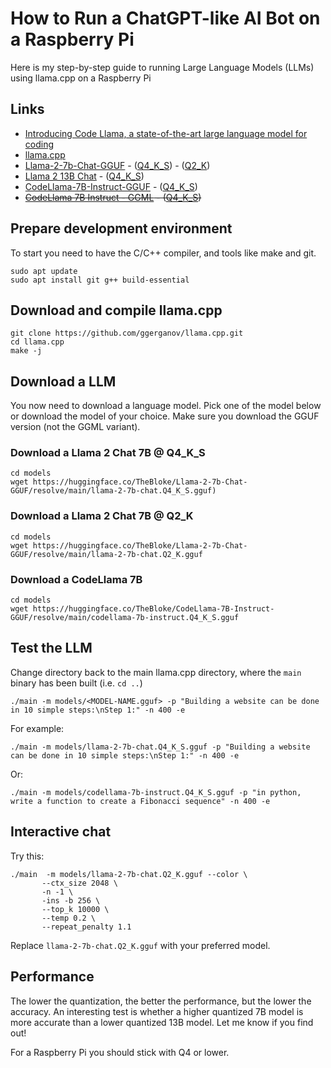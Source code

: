 # How to Run a ChatGPT-like AI Bot on a Raspberry Pi
Here is my step-by-step guide to running Large Language Models (LLMs) using llama.cpp on a Raspberry Pi

## Links

- [Introducing Code Llama, a state-of-the-art large language model for coding](https://ai.meta.com/blog/code-llama-large-language-model-coding/)
- [llama.cpp](https://github.com/ggerganov/llama.cpp)
- [Llama-2-7b-Chat-GGUF](https://huggingface.co/TheBloke/Llama-2-7b-Chat-GGUF) - ([Q4_K_S](https://huggingface.co/TheBloke/Llama-2-7b-Chat-GGUF/resolve/main/llama-2-7b-chat.Q4_K_S.gguf)) - ([Q2_K](https://huggingface.co/TheBloke/Llama-2-7b-Chat-GGUF/resolve/main/llama-2-7b-chat.Q2_K.gguf))
- [Llama 2 13B Chat](https://huggingface.co/TheBloke/Llama-2-13B-chat-GGUF) - ([Q4_K_S](https://huggingface.co/TheBloke/Llama-2-13B-chat-GGUF/resolve/main/llama-2-13b-chat.Q4_K_S.gguf))
- [CodeLlama-7B-Instruct-GGUF](https://huggingface.co/TheBloke/CodeLlama-7B-Instruct-GGUF) - ([Q4_K_S](https://huggingface.co/TheBloke/CodeLlama-7B-Instruct-GGUF/resolve/main/codellama-7b-instruct.Q4_K_S.gguf))
- ~~[CodeLlama 7B Instruct - GGML](https://huggingface.co/TheBloke/CodeLlama-7B-Instruct-GGML/tree/main) - ([Q4_K_S](https://huggingface.co/TheBloke/CodeLlama-7B-Instruct-GGML/blob/main/codellama-7b-instruct.ggmlv3.Q4_K_S.bin))~~

## Prepare development environment
To start you need to have the C/C++ compiler, and tools like make and git.
```
sudo apt update
sudo apt install git g++ build-essential
```

## Download and compile llama.cpp

```
git clone https://github.com/ggerganov/llama.cpp.git
cd llama.cpp
make -j
```

## Download a LLM

You now need to download a language model. Pick one of the model below or download the model of your choice. Make sure you download the GGUF version (not the GGML variant).
### Download a Llama 2 Chat 7B @ Q4_K_S
```
cd models
wget https://huggingface.co/TheBloke/Llama-2-7b-Chat-GGUF/resolve/main/llama-2-7b-chat.Q4_K_S.gguf)
```

### Download a Llama 2 Chat 7B @ Q2_K
```
cd models
wget https://huggingface.co/TheBloke/Llama-2-7b-Chat-GGUF/resolve/main/llama-2-7b-chat.Q2_K.gguf
```

### Download a CodeLlama 7B
```
cd models
wget https://huggingface.co/TheBloke/CodeLlama-7B-Instruct-GGUF/resolve/main/codellama-7b-instruct.Q4_K_S.gguf
```

## Test the LLM

Change directory back to the main llama.cpp directory, where the `main` binary has been built (i.e. `cd ..`)

```
./main -m models/<MODEL-NAME.gguf> -p "Building a website can be done in 10 simple steps:\nStep 1:" -n 400 -e
```

For example:
```
./main -m models/llama-2-7b-chat.Q4_K_S.gguf -p "Building a website can be done in 10 simple steps:\nStep 1:" -n 400 -e
```

Or:

```
./main -m models/codellama-7b-instruct.Q4_K_S.gguf -p "in python, write a function to create a Fibonacci sequence" -n 400 -e
```

## Interactive chat

Try this:

```
./main  -m models/llama-2-7b-chat.Q2_K.gguf --color \
       --ctx_size 2048 \
       -n -1 \
       -ins -b 256 \
       --top_k 10000 \
       --temp 0.2 \
       --repeat_penalty 1.1
```
Replace `llama-2-7b-chat.Q2_K.gguf` with your preferred model.

## Performance
The lower the quantization, the better the performance, but the lower the accuracy. An interesting test is whether a higher quantized 7B model is more accurate than a lower quantized 13B model. Let me know if you find out!

For a Raspberry Pi you should stick with Q4 or lower.


